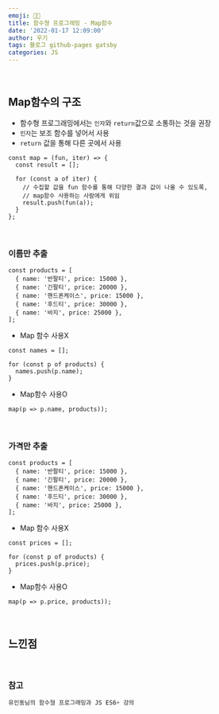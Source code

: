 ```yaml
---
emoji: 👨‍💻
title: 함수형 프로그래밍 - Map함수
date: '2022-01-17 12:09:00'
author: 우기
tags: 블로그 github-pages gatsby
categories: JS
---
```


<br>

## Map함수의 구조

- 함수형 프로그래밍에서는 `인자`와 `return`값으로 소통하는 것을 권장
- `인자`는 보조 함수를 넣어서 사용
- `return` 값을 통해 다른 곳에서 사용

```tsx
const map = (fun, iter) => {
  const result = [];

  for (const a of iter) {
    // 수집할 값을 fun 함수를 통해 다양한 결과 값이 나올 수 있도록,
    // map함수 사용하는 사람에게 위임
    result.push(fun(a));
  }
};
```

<br>

### 이름만 추출

```tsx
const products = [
  { name: '반팔티', price: 15000 },
  { name: '긴팔티', price: 20000 },
  { name: '핸드폰케이스', price: 15000 },
  { name: '후드티', price: 30000 },
  { name: '바지', price: 25000 },
];
```

- Map 함수 사용X

```tsx
const names = [];

for (const p of products) {
  names.push(p.name);
}
```

- Map함수 사용O

```tsx
map(p => p.name, products));
```

<br>

### 가격만 추출

```tsx
const products = [
  { name: '반팔티', price: 15000 },
  { name: '긴팔티', price: 20000 },
  { name: '핸드폰케이스', price: 15000 },
  { name: '후드티', price: 30000 },
  { name: '바지', price: 25000 },
];
```

- Map 함수 사용X

```tsx
const prices = [];

for (const p of products) {
  prices.push(p.price);
}
```

- Map함수 사용O

```tsx
map(p => p.price, products));
```

<br>

## 느낀점

<br>

### 참고

```js
유인동님의 함수형 프로그래밍과 JS ES6+ 강의

```

```toc

```
